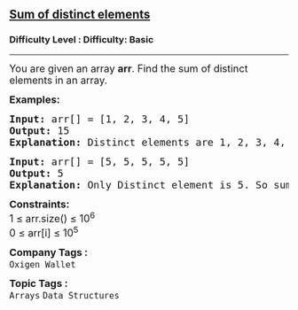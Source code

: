 <h2><a href="https://www.geeksforgeeks.org/problems/sum-of-distinct-elements4801/1?page=4&category=Data%20Structures&difficulty=Easy&status=unsolved&sortBy=submissions">Sum of distinct elements</a></h2><h3>Difficulty Level : Difficulty: Basic</h3><hr><div class="problems_problem_content__Xm_eO"><p><span style="font-size: 18px;">You are given an array <strong>a</strong><strong>rr</strong>. Find the sum of distinct elements in an array.</span></p>
<p><span style="font-size: 18px;"><strong>Examples:</strong></span></p>
<pre><span style="font-size: 18px;"><strong>Input: </strong>arr[] = [1, 2, 3, 4, 5]
<strong>Output: </strong>15
<strong>Explanation:</strong> Distinct elements are 1, 2, 3, 4, 5. So sum is 15.</span></pre>
<pre><span style="font-size: 18px;"><strong>Input: </strong>arr[] = [5, 5, 5, 5, 5]
<strong>Output:</strong> 5
<strong>Explanation: </strong>Only Distinct element is 5. So sum is 5.</span></pre>
<p><span style="font-size: 18px;"><strong>Constraints:</strong><br>1 ≤ arr.size() ≤ 10<sup>6</sup><br>0 ≤ arr[i] ≤ 10<sup>5</sup></span></p></div><p><span style=font-size:18px><strong>Company Tags : </strong><br><code>Oxigen Wallet</code>&nbsp;<br><p><span style=font-size:18px><strong>Topic Tags : </strong><br><code>Arrays</code>&nbsp;<code>Data Structures</code>&nbsp;